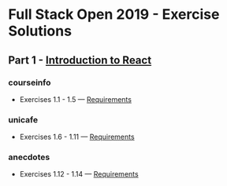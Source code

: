 # Full Stack Open 2019 - Exercise Solutions

## Part 1 - [Introduction to React](https://fullstackopen.com/en/part1)

### courseinfo

- Exercises 1.1 - 1.5 — [Requirements](https://fullstackopen.com/en/part1/introduction_to_react#exercises)

### unicafe

- Exercises 1.6 - 1.11 — [Requirements](https://fullstackopen.com/en/part1/javascript#exercises)

### anecdotes

- Exercises 1.12 - 1.14 — [Requirements](https://fullstackopen.com/en/part1/a_more_complex_state_debugging_react_apps#exercises)
